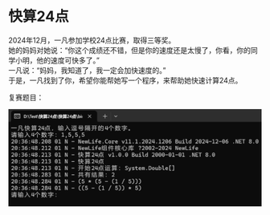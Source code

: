 # 快算24点

2024年12月，一凡参加学校24点比赛，取得三等奖。  
她的妈妈对她说：“你这个成绩还不错，但是你的速度还是太慢了，你看，你的同学小明，他的速度可快多了。”  
一凡说：“妈妈，我知道了，我一定会加快速度的。”  
于是，一凡找到了你，希望你能帮她写一个程序，来帮助她快速计算24点。  

复赛题目：

![image-20241231203918237](assets/image-20241231203918237.png)
